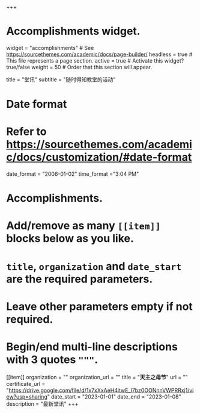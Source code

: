 +++
# Accomplishments widget.
widget = "accomplishments"  # See https://sourcethemes.com/academic/docs/page-builder/
headless = true  # This file represents a page section.
active = true  # Activate this widget? true/false
weight = 50  # Order that this section will appear.

title = "堂讯"
subtitle = "随时得知教堂的活动"

# Date format
#   Refer to https://sourcethemes.com/academic/docs/customization/#date-format
date_format = "2006-01-02"
time_format ="3:04 PM"

# Accomplishments.
#   Add/remove as many `[[item]]` blocks below as you like.
#   `title`, `organization` and `date_start` are the required parameters.
#   Leave other parameters empty if not required.
#   Begin/end multi-line descriptions with 3 quotes `"""`.

[[item]]
  organization = ""
  organization_url = ""
  title = "**天主之母节**"
  url = ""
  certificate_url = "https://drive.google.com/file/d/1x7xXxAeH4itwE_l7bz0OONnnVWPRRxj1/view?usp=sharing"
  date_start = "2023-01-01"
  date_end = "2023-01-08"
  description = "最新堂讯"
+++
